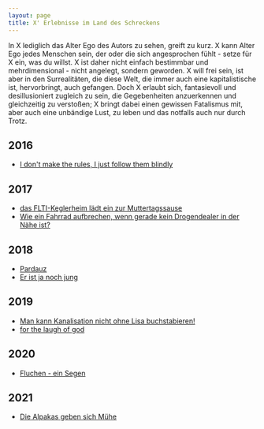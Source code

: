 ```yaml
---
layout: page
title: X' Erlebnisse im Land des Schreckens
---
```


In X lediglich das Alter Ego des Autors zu sehen, greift zu kurz. X kann Alter Ego jedes Menschen sein, der oder die sich angesprochen fühlt - setze für X ein, was du willst. X ist daher nicht einfach bestimmbar und mehrdimensional - nicht angelegt, sondern geworden. X will frei sein, ist aber in den Surrealitäten, die diese Welt, die immer auch eine kapitalistische ist, hervorbringt, auch gefangen. Doch X erlaubt sich, fantasievoll und desillusioniert zugleich zu sein, die Gegebenheiten anzuerkennen und gleichzeitig zu verstoßen; X bringt dabei einen gewissen Fatalismus mit, aber auch eine unbändige Lust, zu leben und das notfalls auch nur durch Trotz.
<br>
## 2016

* [I don't make the rules, I just follow them blindly](https://grillmoebel.github.io/2016/02/23/ninetysecond-post/)


## 2017

* [das FLTI-Keglerheim lädt ein zur Muttertagssause](https://grillmoebel.github.io/2017/05/30/thirtysecond-post/)
* [Wie ein Fahrrad aufbrechen, wenn gerade kein Drogendealer in der Nähe ist?](https://grillmoebel.github.io/2017/07/24/thirtyeighth-post/)



## 2018

* [Pardauz](https://grillmoebel.github.io/2018/07/04/seventythird-post/)
* [Er ist ja noch jung](https://grillmoebel.github.io/2018/11/20/eightyfirst-post/)



## 2019

* [Man kann Kanalisation nicht ohne Lisa buchstabieren!](https://grillmoebel.github.io/2019/01/18/eightyeighth-post/)
* [for the laugh of god](https://grillmoebel.github.io/2019/06/13/ninetyninth-post/)



## 2020

* [Fluchen - ein Segen](https://grillmoebel.github.io/2020/04/29/twentyfourth-post/)

## 2021

* [Die Alpakas geben sich Mühe](https://grillmoebel.github.io/2021/02/02/thirtieth-post/)
